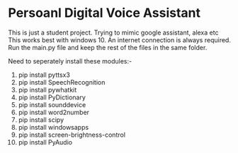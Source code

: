 # Persoanl Digital Voice Assistant 
This is just a student project. Trying to mimic google assistant, alexa etc
This works best with windows 10.
An internet connection is always required.
Run the main.py file and keep the rest of the files in the same folder.

Need to seperately install these modules:-
1. pip install pyttsx3
2. pip install SpeechRecognition
3. pip install pywhatkit
4. pip install PyDictionary
5. pip install sounddevice
6. pip install word2number
7. pip install scipy
8. pip install windowsapps
9. pip install screen-brightness-control
10. pip install PyAudio
